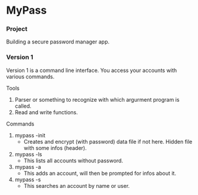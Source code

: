 # MyPass

### Project

Building a secure password manager app.

### Version 1

Version 1 is a command line interface. You access your accounts with various commands.

Tools    
1. Parser or something to recognize with which argurment program is called.
2. Read and write functions.

Commands
1. mypass -init
    - Creates and encrypt (with password) data file if not here. Hidden file with some infos (header).
2. mypass -ls
    - This lists all accounts without password.
3. mypass -a
    - This adds an account, will then be prompted for infos about it.
4. mypass -s
    - This searches an account by name or user. 

